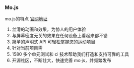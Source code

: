### Mo.js
mo.js的特点
[官网地址](https://mojs.github.io/)
1. 丝滑的动画和效果，为惊人的用户体验
2. 与屏幕密度无关的效果在任何设备上看起来都不错
3. 简单的声明式 API 可轻松掌握您的运动项目
4. 针对当前项目需
5. 1580 多个单元测试和 ci 技术帮助我们打造和支持可靠的工具
6. 开源社区，不断壮大，快速完善 mo·js，并频繁发布